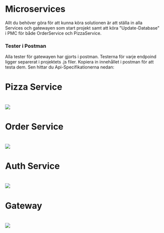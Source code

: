 # Microservices
Allt du behöver göra för att kunna köra solutionen är att ställa in alla Services och gatewayen som start projekt samt att köra "Update-Database" i PMC för 
både OrderService och PizzaService.

### Tester i Postman
Alla tester för gatewayen har gjorts i postman. Testerna för varje endpoind ligger separerat i projektets .js filer. Kopiera in innehållet i postman för att testa dem.
Sen hittar du Api-Specifikationerna nedan:
<h1>Pizza Service<h1/>
<img src="https://media.discordapp.net/attachments/1048236267164405841/1050347457323749416/ApiPizzaSpec.png">
<h1>Order Service<h1/>
<img src="https://media.discordapp.net/attachments/1048236267164405841/1050354290142740480/OrderService_API-specifikation_1.png?width=1440&height=280">
<h1>Auth Service<h1/>
<img src="https://media.discordapp.net/attachments/1048236267164405841/1055104028813561866/image.png">
<h1>Gateway<h1/>
<img src="https://media.discordapp.net/attachments/1048236267164405841/1055103914975965274/image.png">
